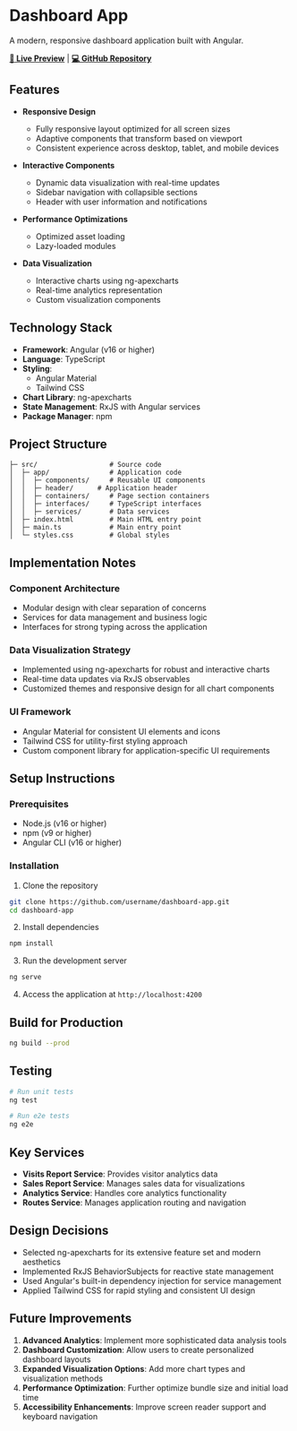 # Dashboard App

A modern, responsive dashboard application built with Angular.

**[🔗 Live Preview](https://admin-dashboard-orcin-pi-15.vercel.app/)** | **[💻 GitHub Repository](https://github.com/MohamedEssam101/Admin-Dashboard)**

## Features

- **Responsive Design**
  - Fully responsive layout optimized for all screen sizes
  - Adaptive components that transform based on viewport
  - Consistent experience across desktop, tablet, and mobile devices

- **Interactive Components**
  - Dynamic data visualization with real-time updates
  - Sidebar navigation with collapsible sections
  - Header with user information and notifications

- **Performance Optimizations**
  - Optimized asset loading
  - Lazy-loaded modules

- **Data Visualization**
  - Interactive charts using ng-apexcharts
  - Real-time analytics representation
  - Custom visualization components

## Technology Stack

- **Framework**: Angular (v16 or higher)
- **Language**: TypeScript
- **Styling**:
  - Angular Material
  - Tailwind CSS
- **Chart Library**: ng-apexcharts
- **State Management**: RxJS with Angular services
- **Package Manager**: npm

## Project Structure

```
├─ src/                  # Source code
│  ├─ app/               # Application code
│  │  ├─ components/     # Reusable UI components
│  │  ├─ header/      # Application header
│  │  ├─ containers/     # Page section containers
│  │  ├─ interfaces/     # TypeScript interfaces
│  │  ├─ services/       # Data services
│  ├─ index.html         # Main HTML entry point
│  ├─ main.ts            # Main entry point
│  └─ styles.css         # Global styles
```

## Implementation Notes

### Component Architecture

- Modular design with clear separation of concerns
- Services for data management and business logic
- Interfaces for strong typing across the application

### Data Visualization Strategy

- Implemented using ng-apexcharts for robust and interactive charts
- Real-time data updates via RxJS observables
- Customized themes and responsive design for all chart components

### UI Framework

- Angular Material for consistent UI elements and icons
- Tailwind CSS for utility-first styling approach
- Custom component library for application-specific UI requirements

## Setup Instructions

### Prerequisites

- Node.js (v16 or higher)
- npm (v9 or higher)
- Angular CLI (v16 or higher)

### Installation

1. Clone the repository
```bash
git clone https://github.com/username/dashboard-app.git
cd dashboard-app
```

2. Install dependencies
```bash
npm install
```

3. Run the development server
```bash
ng serve
```

4. Access the application at `http://localhost:4200`

## Build for Production

```bash
ng build --prod
```

## Testing

```bash
# Run unit tests
ng test

# Run e2e tests
ng e2e
```

## Key Services

- **Visits Report Service**: Provides visitor analytics data
- **Sales Report Service**: Manages sales data for visualizations
- **Analytics Service**: Handles core analytics functionality
- **Routes Service**: Manages application routing and navigation

## Design Decisions

- Selected ng-apexcharts for its extensive feature set and modern aesthetics
- Implemented RxJS BehaviorSubjects for reactive state management
- Used Angular's built-in dependency injection for service management
- Applied Tailwind CSS for rapid styling and consistent UI design

## Future Improvements

1. **Advanced Analytics**: Implement more sophisticated data analysis tools
2. **Dashboard Customization**: Allow users to create personalized dashboard layouts
3. **Expanded Visualization Options**: Add more chart types and visualization methods
4. **Performance Optimization**: Further optimize bundle size and initial load time
5. **Accessibility Enhancements**: Improve screen reader support and keyboard navigation


